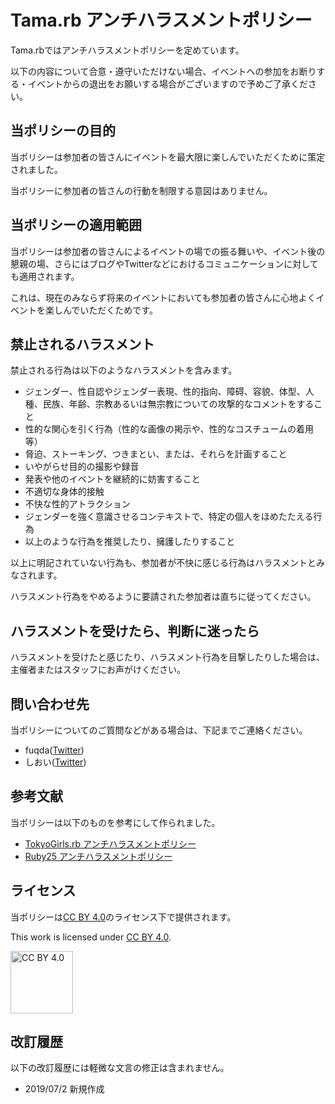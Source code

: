 # Tama.rb アンチハラスメントポリシー

Tama.rbではアンチハラスメントポリシーを定めています。

以下の内容について合意・遵守いただけない場合、イベントへの参加をお断りする・イベントからの退出をお願いする場合がございますので予めご了承ください。

## 当ポリシーの目的

当ポリシーは参加者の皆さんにイベントを最大限に楽しんでいただくために策定されました。

当ポリシーに参加者の皆さんの行動を制限する意図はありません。

## 当ポリシーの適用範囲

当ポリシーは参加者の皆さんによるイベントの場での振る舞いや、イベント後の懇親の場、さらにはブログやTwitterなどにおけるコミュニケーションに対しても適用されます。

これは、現在のみならず将来のイベントにおいても参加者の皆さんに心地よくイベントを楽しんでいただくためです。

## 禁止されるハラスメント

禁止される行為は以下のようなハラスメントを含みます。

* ジェンダー、性自認やジェンダー表現、性的指向、障碍、容貌、体型、人種、民族、年齢、宗教あるいは無宗教についての攻撃的なコメントをすること
* 性的な関心を引く行為（性的な画像の掲示や、性的なコスチュームの着用等）
* 脅迫、ストーキング、つきまとい、または、それらを計画すること
* いやがらせ目的の撮影や録音
* 発表や他のイベントを継続的に妨害すること
* 不適切な身体的接触
* 不快な性的アトラクション
* ジェンダーを強く意識させるコンテキストで、特定の個人をほめたたえる行為
* 以上のような行為を推奨したり、擁護したりすること

以上に明記されていない行為も、参加者が不快に感じる行為はハラスメントとみなされます。

ハラスメント行為をやめるように要請された参加者は直ちに従ってください。

## ハラスメントを受けたら、判断に迷ったら

ハラスメントを受けたと感じたり、ハラスメント行為を目撃したりした場合は、主催者またはスタッフにお声がけください。

## 問い合わせ先

当ポリシーについてのご質問などがある場合は、下記までご連絡ください。
* fuqda([Twitter](https://twitter.com/fuqda90))
* しおい([Twitter](https://twitter.com/coe401_))

## 参考文献

当ポリシーは以下のものを参考にして作られました。

* [TokyoGirls.rb アンチハラスメントポリシー](https://gist.github.com/JunichiIto/7a080f1cfb0ae27ef600c14b94a02db7)
* [Ruby25 アンチハラスメントポリシー](http://25.ruby.or.jp/coc.ja.html)

## ライセンス

当ポリシーは[CC BY 4.0](https://creativecommons.org/licenses/by/4.0/deed.ja)のライセンス下で提供されます。

This work is licensed under [CC BY 4.0](https://creativecommons.org/licenses/by/4.0/deed.en).

<img width="100" alt="CC BY 4.0" src="https://user-images.githubusercontent.com/1148320/52528111-d1924580-2d18-11e9-949e-9c0bd158a3f2.png">

## 改訂履歴

以下の改訂履歴には軽微な文言の修正は含まれません。

- 2019/07/2 新規作成

